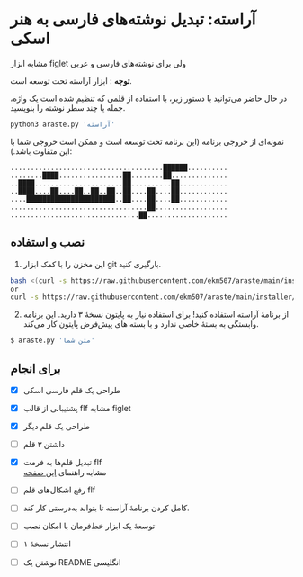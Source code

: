 # آراسته: تبدیل نوشته‌های فارسی به هنر اسکی

مشابه ابزار figlet ولی برای نوشته‌های فارسی و عربی

**توجه** : ابزار آراسته تحت توسعه است.

در حال حاضر می‌توانید با دستور زیر، با استفاده از قلمی که تنظیم شده است یک واژه، جمله یا چند سطر نوشته را بنویسید.  

```bash
python3 araste.py 'آراسته'
```

نمونه‌ای از خروجی برنامه (این برنامه تحت توسعه است و ممکن است خروجی شما با این متفاوت باشد.):

```
......................................██████..........
........████................██........██..............
..████......................██..........██............
..████....██....██..██..██..██....██....██............
....██████████████████████..██....██....██............
..................................██..................
................................██....................

```

## نصب و استفاده

1. این مخزن را با کمک ابزار git بارگیری کنید.

```bash
bash <(curl -s https://raw.githubusercontent.com/ekm507/araste/main/installer/install.sh)
or
curl -s https://raw.githubusercontent.com/ekm507/araste/main/installer/install.sh | bash
```


2. از برنامهٔ آراسته استفاده کنید! برای استفاده نیاز به پایتون نسخهٔ ۳ دارید. این برنامه وابستگی به بستهٔ خاصی ندارد و با بسته های پیش‌فرض پایتون کار می‌کند.

``` bash
$ araste.py 'متن شما'
```


## برای انجام

- [x] طراحی یک قلم فارسی اسکی
- [x] پشتیبانی از قالب flf مشابه figlet
- [x] طراحی یک قلم دیگر
- [ ] داشتن ۳ قلم
- [x] تبدیل قلم‌ها به فرمت flf  
مشابه راهنمای [این صفحه](https://github.com/Marak/asciimo/issues/3)
- [ ] رفع اشکال‌های قلم flf  
- [ ] کامل کردن برنامهٔ آراسته تا بتواند به‌درستی کار کند. 
- [ ] توسعهٔ یک ابزار خط‌فرمان با امکان نصب
- [ ] انتشار نسخهٔ ۱
- [ ] نوشتن یک README انگلیسی
                             
